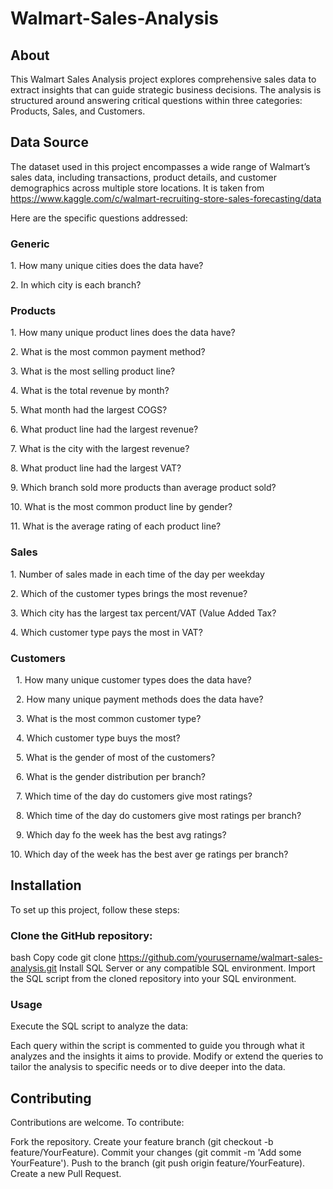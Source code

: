 # Walmart-Sales-Analysis

## About
This Walmart Sales Analysis project explores comprehensive sales data to extract insights that can guide strategic business decisions. The analysis is structured around answering critical questions within three categories: Products, Sales, and Customers. 

## Data Source
The dataset used in this project encompasses a wide range of Walmart’s sales data, including transactions, product details, and customer demographics across multiple store locations.
It is taken from https://www.kaggle.com/c/walmart-recruiting-store-sales-forecasting/data

Here are the specific questions addressed:
### Generic 
1.⁠ ⁠How many unique cities does the data have?

2.⁠ ⁠In which city is each branch?

### Products
1.⁠ ⁠How many unique product lines does the data have?

2.⁠ ⁠What is the most common payment method?

3.⁠ ⁠What is the most selling product line?

4.⁠ ⁠What is the total revenue by month?

5.⁠ ⁠What month had the largest COGS?

6.⁠ ⁠What product line had the largest revenue?

7.⁠ ⁠What is the city with the largest revenue?

8.⁠ ⁠What product line had the largest VAT?

9.⁠ ⁠Which branch sold more products than average product sold?

10.⁠ ⁠What is the most common product line by gender?

11.⁠ ⁠What is the average rating of each product line?

### Sales
1.⁠ ⁠Number of sales made in each time of the day per weekday

2.⁠ ⁠Which of the customer types brings the most revenue?

3.⁠ ⁠Which city has the largest tax percent/VAT (Value Added Tax?

4.⁠ ⁠Which customer type pays the most in VAT?

### Customers
 1.⁠ ⁠How many unique customer types does the data have?
 
 2.⁠ ⁠How many unique payment methods does the data have?
 
 3.⁠ ⁠What is the most common customer type?
 
 4.⁠ ⁠Which customer type buys the most?
 
 5.⁠ ⁠What is the gender of most of the customers?
 
 6.⁠ ⁠What is the gender distribution per branch?
 
 7.⁠ ⁠Which time of the day do customers give most ratings?
 
 8.⁠ ⁠Which time of the day do customers give most ratings per branch?
 
 9.⁠ ⁠Which day fo the week has the best avg ratings?
 
10.⁠ ⁠Which day of the week has the best aver ge ratings per branch?

## Installation
To set up this project, follow these steps:

### Clone the GitHub repository:
bash
Copy code
git clone https://github.com/yourusername/walmart-sales-analysis.git
Install SQL Server or any compatible SQL environment.
Import the SQL script from the cloned repository into your SQL environment.

### Usage
Execute the SQL script to analyze the data:

Each query within the script is commented to guide you through what it analyzes and the insights it aims to provide.
Modify or extend the queries to tailor the analysis to specific needs or to dive deeper into the data.

## Contributing
Contributions are welcome. To contribute:

Fork the repository.
Create your feature branch (git checkout -b feature/YourFeature).
Commit your changes (git commit -m 'Add some YourFeature').
Push to the branch (git push origin feature/YourFeature).
Create a new Pull Request.
